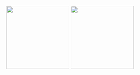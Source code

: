   <div >
    <img height="170em" src="https://github-readme-stats.vercel.app/api?username=RafCarrasco&show_icons=true&theme=github_dark">
    <img height="170em" src="https://github-readme-stats.vercel.app/api/top-langs/?username=RafCarrasco&layout=compact&theme=github_dark"
  </div>
<br>
  
